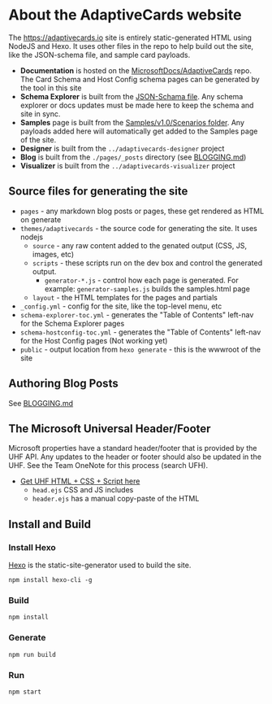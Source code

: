 # About the AdaptiveCards website

The https://adaptivecards.io site is entirely static-generated HTML using NodeJS and Hexo. It uses other files in the repo to help build out the site, like the JSON-schema file, and sample card payloads.

* **Documentation** is hosted on the [MicrosoftDocs/AdaptiveCards](https://github.com/MicrosoftDocs/AdaptiveCards) repo. The Card Schema and Host Config schema pages can be generated by the tool in this site
* **Schema Explorer** is built from the [JSON-Schama file](../../../schemas/adaptive-cards.json). Any schema explorer or docs updates must be made here to keep the schema and site in sync.
* **Samples** page is built from the [Samples/v1.0/Scenarios folder](../../../samples/v1.*/scenarios). Any payloads added here will automatically get added to the Samples page of the site.
* **Designer** is built from the `../adaptivecards-designer` project 
* **Blog** is built from the `./pages/_posts` directory (see [BLOGGING.md](./BLOGGING.md))
* **Visualizer** is built from the `../adaptivecards-visualizer` project 
  
## Source files for generating the site

* `pages` - any markdown blog posts or pages, these get rendered as HTML on generate
* `themes/adaptivecards` - the source code for generating the site. It uses nodejs
    * `source` - any raw content added to the genated output (CSS, JS, images, etc)
    * `scripts` - these scripts run on the dev box and control the generated output.
        * `generator-*.js` - control how each page is generated. For example: `generator-samples.js` builds the samples.html page
    * `layout` - the HTML templates for the pages and partials
* `_config.yml` - config for the site, like the top-level menu, etc
* `schema-explorer-toc.yml` - generates the "Table of Contents" left-nav for the Schema Explorer pages
* `schema-hostconfig-toc.yml` - generates the "Table of Contents" left-nav for the Host Config pages (Not working yet)
* `public` - output location from `hexo generate` - this is the wwwroot of the site

## Authoring Blog Posts

See [BLOGGING.md](./BLOGGING.md)

## The Microsoft Universal Header/Footer

Microsoft properties have a standard header/footer that is provided by the UHF API. Any updates to the header or footer should also be updated in the UHF. See the Team OneNote for this process (search UFH).

* [Get UHF HTML + CSS + Script here](https://uhf.microsoft.com/en-US/shell/xml/UHFPortal?headerId=MSDocsHeader-AdaptiveCards&footerid=UHFPortalFooter)
    * `head.ejs` CSS and JS includes
    * `header.ejs` has a manual copy-paste of the HTML

## Install and Build

### Install Hexo

[Hexo](https://hexo.io/) is the static-site-generator used to build the site.

```console
npm install hexo-cli -g
```

### Build

```console
npm install
```

### Generate

```console
npm run build
```

### Run

```console
npm start
```

